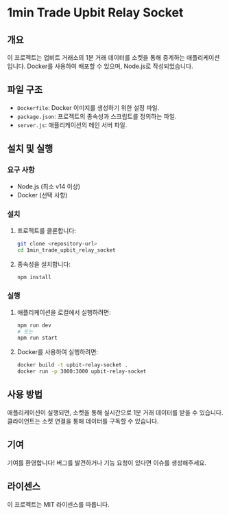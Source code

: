 # 1min Trade Upbit Relay Socket

## 개요
이 프로젝트는 업비트 거래소의 1분 거래 데이터를 소켓을 통해 중계하는 애플리케이션입니다. Docker를 사용하여 배포할 수 있으며, Node.js로 작성되었습니다.

## 파일 구조
- `Dockerfile`: Docker 이미지를 생성하기 위한 설정 파일.
- `package.json`: 프로젝트의 종속성과 스크립트를 정의하는 파일.
- `server.js`: 애플리케이션의 메인 서버 파일.

## 설치 및 실행

### 요구 사항
- Node.js (최소 v14 이상)
- Docker (선택 사항)

### 설치
1. 프로젝트를 클론합니다:
   ```bash
   git clone <repository-url>
   cd 1min_trade_upbit_relay_socket
   ```
2. 종속성을 설치합니다:
   ```bash
   npm install
   ```

### 실행
1. 애플리케이션을 로컬에서 실행하려면:
   ```bash
   npm run dev
   # 또는
   npm run start
   ```
2. Docker를 사용하여 실행하려면:
   ```bash
   docker build -t upbit-relay-socket .
   docker run -p 3000:3000 upbit-relay-socket
   ```

## 사용 방법
애플리케이션이 실행되면, 소켓을 통해 실시간으로 1분 거래 데이터를 받을 수 있습니다. 클라이언트는 소켓 연결을 통해 데이터를 구독할 수 있습니다.

## 기여
기여를 환영합니다! 버그를 발견하거나 기능 요청이 있다면 이슈를 생성해주세요.

## 라이센스
이 프로젝트는 MIT 라이센스를 따릅니다.
